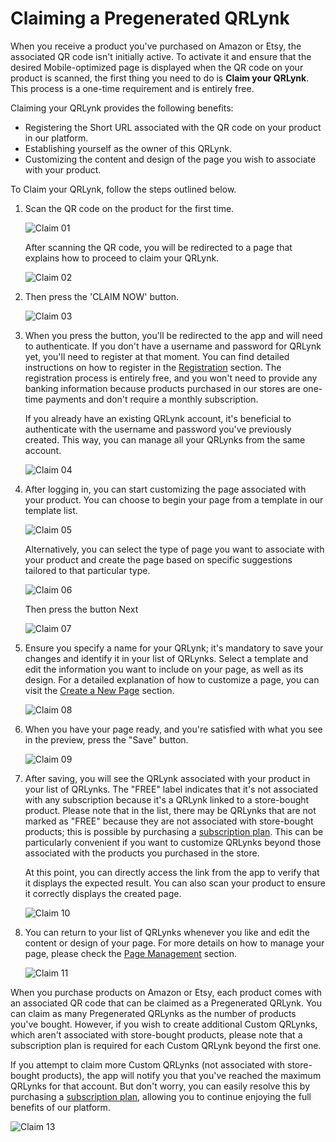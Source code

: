 # Claiming a Pregenerated QRLynk

When you receive a product you've purchased on Amazon or Etsy, the associated QR code isn't initially active. To activate it and ensure that the desired Mobile-optimized page is displayed when the QR code on your product is scanned, the first thing you need to do is **Claim your QRLynk**. This process is a one-time requirement and is entirely free.

Claiming your QRLynk provides the following benefits:

- Registering the Short URL associated with the QR code on your product in our platform.
- Establishing yourself as the owner of this QRLynk.
- Customizing the content and design of the page you wish to associate with your product.

To Claim your QRLynk, follow the steps outlined below.

1. Scan the QR code on the product for the first time. 
   
   ![Claim 01](https://github.com/ebanux/qrco-docs/assets/54523080/b67bbee1-6ca1-4845-a316-96a4843208aa)
   
   After scanning the QR code, you will be redirected to a page that explains how to proceed to claim your QRLynk.
   
   ![Claim 02](https://github.com/ebanux/qrco-docs/assets/54523080/bb3c8449-ea0d-466e-95f7-f33bc4974318)

2. Then press the 'CLAIM NOW' button.
   
   ![Claim 03](https://github.com/ebanux/qrco-docs/assets/54523080/ef08c3dc-7574-4a15-9d52-626e544e1e7b)

3. When you press the button, you'll be redirected to the app and will need to authenticate. If you don't have a username and password for QRLynk yet, you'll need to register at that moment. You can find detailed instructions on how to register in the [Registration](../registration) section. The registration process is entirely free, and you won't need to provide any banking information because products purchased in our stores are one-time payments and don't require a monthly subscription.
   
   If you already have an existing QRLynk account, it's beneficial to authenticate with the username and password you've previously created. This way, you can manage all your QRLynks from the same account. 
   
   ![Claim 04](https://github.com/ebanux/qrco-docs/assets/54523080/b7ea9b45-a6c6-4eb9-b5e0-227c470d306a)

4. After logging in, you can start customizing the page associated with your product. You can choose to begin your page from a template in our template list.
   
   ![Claim 05](https://github.com/ebanux/qrco-docs/assets/54523080/c59ef257-6089-4d8b-a85d-41318be36486)
   
   Alternatively, you can select the type of page you want to associate with your product and create the page based on specific suggestions tailored to that particular type.
   
   ![Claim 06](https://github.com/ebanux/qrco-docs/assets/54523080/f2553667-d705-410b-acdd-5568519e045b)
   
   Then press the button Next
   
   ![Claim 07](https://github.com/ebanux/qrco-docs/assets/54523080/474ff1bb-d0db-42c3-920a-0a629fecfbbd)

5. Ensure you specify a name for your QRLynk; it's mandatory to save your changes and identify it in your list of QRLynks. Select a template and edit the information you want to include on your page, as well as its design. For a detailed explanation of how to customize a page, you can visit the [Create a New Page](../page/create_page) section.
   
   ![Claim 08](https://github.com/ebanux/qrco-docs/assets/54523080/2052c983-e360-4e58-a2ae-3c84d71cf99c)

6. When you have your page ready, and you're satisfied with what you see in the preview, press the "Save" button.
   
   ![Claim 09](https://github.com/ebanux/qrco-docs/assets/54523080/ab827b6f-2fe6-4d81-8827-ddf5843d59aa)

7. After saving, you will see the QRLynk associated with your product in your list of QRLynks. The "FREE" label indicates that it's not associated with any subscription because it's a QRLynk linked to a store-bought product. Please note that in the list, there may be QRLynks that are not marked as "FREE" because they are not associated with store-bought products; this is possible by purchasing a [subscription plan](../registration/plans). This can be particularly convenient if you want to customize QRLynks beyond those associated with the products you purchased in the store.
   
   At this point, you can directly access the link from the app to verify that it displays the expected result. You can also scan your product to ensure it correctly displays the created page.
   
   ![Claim 10](https://github.com/ebanux/qrco-docs/assets/54523080/e730670a-51be-42f4-96fd-d01e34328281)

8. You can return to your list of QRLynks whenever you like and edit the content or design of your page. For more details on how to manage your page, please check the [Page Management](../page/manage) section.
   
   ![Claim 11](https://github.com/ebanux/qrco-docs/assets/54523080/d3aaf4c8-3896-4da1-9d4b-14f18eb49bf5)

When you purchase products on Amazon or Etsy, each product comes with an associated QR code that can be claimed as a Pregenerated QRLynk. You can claim as many Pregenerated QRLynks as the number of products you've bought. However, if you wish to create additional Custom QRLynks, which aren't associated with store-bought products, please note that a subscription plan is required for each Custom QRLynk beyond the first one. 

If you attempt to claim more Custom QRLynks (not associated with store-bought products), the app will notify you that you've reached the maximum QRLynks for that account. But don't worry, you can easily resolve this by purchasing a [subscription plan](../registration/plans), allowing you to continue enjoying the full benefits of our platform.

![Claim 13](https://github.com/ebanux/qrco-docs/assets/54523080/a41df31d-ad77-477a-aaa3-125538904a82)